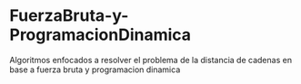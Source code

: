 # FuerzaBruta-y-ProgramacionDinamica
Algoritmos enfocados a resolver el problema de la distancia de cadenas en base a fuerza bruta y programacion dinamica
